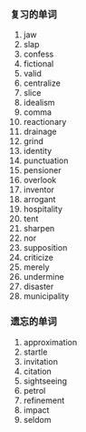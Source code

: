 ### 复习的单词

1. jaw
2. slap
3. confess
4. fictional
5. valid
6. centralize
7. slice
8. idealism
9. comma
10. reactionary
11. drainage
12. grind
13. identity
14. punctuation
15. pensioner
16. overlook
17. inventor
18. arrogant
19. hospitality
20. tent
21. sharpen
22. nor
23. supposition
24. criticize
25. merely
26. undermine
27. disaster
28. municipality





### 遗忘的单词

1. approximation
2. startle
3. invitation
4. citation
5. sightseeing
6. petrol
7. refinement
8. impact
9. seldom